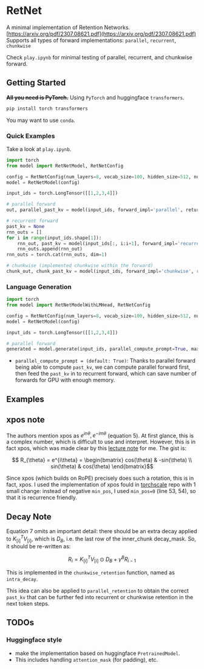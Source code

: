# RetNet

A minimal implementation of Retention Networks. [https://arxiv.org/pdf/2307.08621.pdf](https://arxiv.org/pdf/2307.08621.pdf)
Supports all types of forward implementations: `parallel`, `recurrent`, `chunkwise`

Check `play.ipynb` for minimal testing of parallel, recurrent, and chunkwise forward.

## Getting Started

~~**All you need is PyTorch.**~~ Using `PyTorch` and huggingface `transformers`.

```bash
pip install torch transformers
```

You may want to use `conda`.

### Quick Examples

Take a look at `play.ipynb`.

```python
import torch
from model import RetNetModel, RetNetConfig

config = RetNetConfig(num_layers=8, vocab_size=100, hidden_size=512, num_heads=4, use_default_gamma=False, chunk_size=4)
model = RetNetModel(config)

input_ids = torch.LongTensor([[1,2,3,4]])

# parallel forward
out, parallel_past_kv = model(input_ids, forward_impl='parallel', return_kv=True)

# recurrent forward
past_kv = None
rnn_outs = []
for i in range(input_ids.shape[1]):
    rnn_out, past_kv = model(input_ids[:, i:i+1], forward_impl='recurrent', past_kv=past_kv, return_kv=True, sequence_offset=i)
    rnn_outs.append(rnn_out)
rnn_outs = torch.cat(rnn_outs, dim=1)

# chunkwise (implemented chunkwise within the forward)
chunk_out, chunk_past_kv = model(input_ids, forward_impl='chunkwise', return_kv=True)
```

### Language Generation


```python
import torch
from model import RetNetModelWithLMHead, RetNetConfig

config = RetNetConfig(num_layers=8, vocab_size=100, hidden_size=512, num_heads=4, use_default_gamma=False, chunk_size=4)
model = RetNetModel(config)

input_ids = torch.LongTensor([[1,2,3,4]])

# parallel forward
generated = model.generate(input_ids, parallel_compute_prompt=True, max_new_tokens=20)
```

- `parallel_compute_prompt = (default: True)`: Thanks to parallel forward being able
  to compute `past_kv`, we can compute parallel forward first, then feed the `past_kv`
  in to recurrent forward, which can save number of forwards for GPU with enough memory.


## Examples


## xpos note

The authors mention xpos as $e^{in\theta}, e^{-im\theta}$ (equation 5). At first glance, this is
a complex number, which is difficult to use and interpret. However, this is in fact xpos,
which was made clear by this [lecture note](https://banica.u-cergy.fr/pdf/la3.pdf) for me.
The gist is:

$$ R_{\theta} = e^{i\theta} = \begin{bmatrix} cos(\theta) & -sin(\theta) \\ sin(\theta) & cos(\theta) \end{bmatrix}$$

Since xpos (which builds on RoPE) precisely does such a rotation, this is in fact, xpos.
I used the implementation of xpos fould in [torchscale](https://github.com/microsoft/torchscale)
repo with 1 small change:
instead of negative `min_pos`, I used `min_pos=0` (line 53, 54), so that it is
recurrence friendly.

## Decay Note

Equation 7 omits an important detail: there should be an extra decay applied to
$K^T_{[i]}V_{[i]}$, which is $D_{B}$, i.e. the last row of the inner_chunk decay_mask.
So, it should be re-written as:

$$R_i = K^T_{[i]}V_{[i]} \odot D_{B} + \gamma ^B R_{i-1}$$

This is implemented in the `chunkwise_retention` function, named as `intra_decay`.

This idea can also be applied to `parallel_retention` to obtain the correct `past_kv` that can be
further fed into recurrent or chunkwise retention in the next token steps.
## TODOs
### Huggingface style

- make the implementation based on huggingface `PretrainedModel`.
- This includes handling `attention_mask` (for padding), etc.
